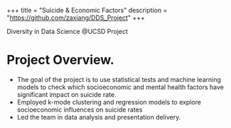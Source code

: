 +++
title = "Suicide & Economic Factors"
description = "https://github.com/zaxiang/DDS_Project"
+++

Diversity in Data Science @UCSD Project

# Project Overview.
- The goal of the project is to use statistical tests and machine learning models to check which socioeconomic and mental health factors have significant impact on suicide rate.
- Employed k-mode clustering and regression models to explore socioeconomic influences on suicide rates
- Led the team in data analysis and presentation delivery.